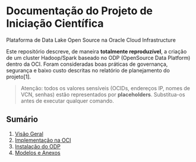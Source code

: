 # Documentação do Projeto de Iniciação Científica
Plataforma de Data Lake Open Source na Oracle Cloud Infrastructure

Este repositório descreve, de maneira **totalmente reproduzível**, a criação de um cluster Hadoop/Spark baseado no ODP (OpenSource Data Platform) dentro da OCI.
Foram consideradas boas práticas de governança, segurança e baixo custo descritas no relatório de planejamento do projeto[1].

> Atenção: todos os valores sensíveis (OCIDs, endereços IP, nomes de VCN, senhas) estão representados por **placeholders**. Substitua-os antes de executar qualquer comando.

## Sumário

1. [Visão Geral](./00-visao-geral/00-projeto.md)
2. [Implementação na OCI](./01-oci/00-prerequisitos.md)
3. [Instalação do ODP](./02-odp/00-prerequisitos.md)
4. [Modelos e Anexos](./anexos/)
